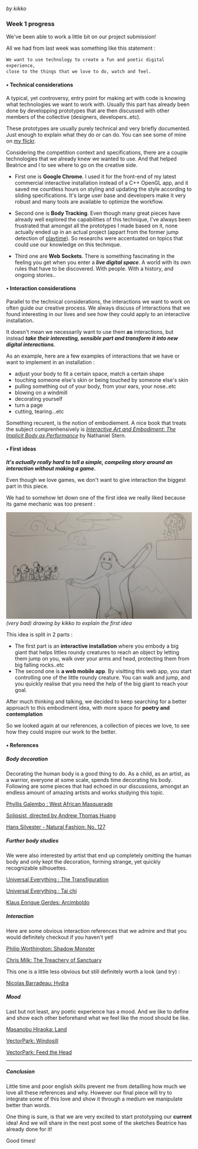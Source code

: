 _by kikko_

### Week 1 progress 

We've been able to work a little bit on our project submission!

All we had from last week was something like this statement :

	We want to use technology to create a fun and poetic digital experience,
	close to the things that we love to do, watch and feel.
	
#### • Technical considerations
A typical, yet controversy, entry point for making art with code is knowing what technologies we want to work with. Usually this part has already been done by developping prototypes that are then discussed with other members of the collective (designers, developers..etc).

These prototypes are usually purely technical and very briefly documented. Just enough to explain what they do or can do. You can see some of mine on [my flickr](http://www.flickr.com/photos/kikko_fr/).

Considering the competition context and specifications, there are a couple technologies that we already knew we wanted to use. And that helped Beatrice and I to see where to go on the creative side.

- First one is **Google Chrome**.
I used it for the front-end of my latest commercial interactive installation instead of a C++ OpenGL app, and it saved me countless hours on styling and updating the style according to sliding specifications. It's large user base and developers make it very robust and many tools are available to optimize the workflow.

- Second one is **Body Tracking**. Even though many great pieces have already well explored the capabilities of this technique, I've always been frustrated that amongst all the prototypes I made based on it, none actually ended up in an actual project (appart from the former jump detection of [playtime](http://playtime.lab212.org)). So researchs were accentuated on topics that could use our knowledge on this technique.

- Third one are **Web Sockets**.
There is something fascinating in the feeling you get when you enter a _**live digital space**_. A world with its own rules that have to be discovered. With people. With a history, and ongoing stories..

#### • Interaction considerations
Parallel to the technical considerations, the interactions we want to work on often guide our creative process. We always discuss of interactions that we found interesting in our lives and see how they could apply to an interactive installation.

It doesn't mean we necessarily want to use them **as** interactions, but instead **_take their interesting, sensible part and transform it into new digital interactions._**

As an example, here are a few examples of interactions that we have or want to implement in an installation :

- adjust your body to fit a certain space, match a certain shape
- touching someone else's skin or being touched by someone else's skin
- pulling something out of your body, from your ears, your nose..etc
- blowing on a windmill
- decorating yourself
- turn a page
- cutting, tearing...etc

Something recurent, is the notion of embodiement.
A nice book that treats the subject comprenhensively is _[Interactive Art and Embodiment: The Implicit Body as Performance](http://implicitbody.net/)_ by Nathaniel Stern.

#### • First ideas

**_It's actually really hard to tell a simple, compeling story around an interaction without making a game._**

Even though we love games, we don't want to give interaction the biggest part in this piece.

We had to somehow let down one of the first idea we really liked because its game mechanic was too present :

![image](../project_images/1st_idea.jpg)
_(very bad) drawing by kikko to explain the first idea_

This idea is split in 2 parts :

- The first part is an **interactive installation** where you embody a big giant that helps littles roundy creatures to reach an object by letting them jump on you, walk over your arms and head, protecting them from big falling rocks..etc
- The second one is **a web mobile app**. By visitting this web app, you start controlling one of the little roundy creature. You can walk and jump, and you quickly realise that you need the help of the big giant to reach your goal.

After much thinking and talking, we decided to keep searching for a better approach to this embodiment idea, with more space for **poetry and contemplation**

So we looked again at our references, a collection of pieces we love, to see how they could inspire our work to the better.

#### • References

##### Body decoration

Decorating the human body is a good thing to do. As a child, as an artist, as a warrior, everyone at some scale, spends time decorating his body.
Following are some pieces that had echoed in our discussions, amongst an endless amount of amazing artists and works studying this topic.

[Phyllis Galembo : West African Masquerade](http://www.itsnicethat.com/articles/phyllis-galembo)

[Solipsist, directed by Andrew Thomas Huang](https://vimeo.com/37848135)

[Hans Silvester - Natural Fashion: No. 127](https://www.google.fr/search?q=Hans+Silvester+-+Natural+Fashion:+No.+127&source=lnms&tbm=isch&sa=X&ei=hXMCU4LRNI2U0QWCjYDgDQ&ved=0CAkQ_AUoAQ&biw=1163&bih=638)

##### Further body studies

We were also interested by artist that end up completely omitting the human body and only kept the decoration, forming strange, yet quickly recognizable silhouettes.

[Universal Everything : The Transfiguration](http://www.universaleverything.com/projects/thetransfiguration/)

[Universal Everything : Tai chi](http://www.universaleverything.com/projects/tai-chi/)

[Klaus Enrique Gerdes: Arcimboldo](http://www.klausenrique.com/arcimboldo.html)

##### Interaction

Here are some obvious interaction references that we admire and that you would definitely checkout if you haven't yet!

[Philip Worthington: Shadow Monster](https://www.moma.org/visit/calendar/exhibitions/1346)

[Chris Milk: The Treachery of Sanctuary](http://milk.co/treachery)

This one is a little less obvious but still definitely worth a look (and try) :

[Nicolas Barradeau: Hydra](http://barradeau.com/2013/hydra)

##### Mood

Last but not least, any poetic experience has a mood. And we like to define and show each other beforehand what we feel like the mood should be like.

[Masanobu Hiraoka: Land](https://vimeo.com/74114715)

[VectorPark: Windosill](http://windosill.com/online/)

[VectorPark: Feed the Head](http://www.feedthehead.net/)


----

##### Conclusion

Little time and poor english skills prevent me from detailling how much we love all these references and why.
However our final piece will try to integrate some of this love and show it through a medium we manipulate better than words.

One thing is sure, is that we are very excited to start prototyping our **current** idea! And we will share in the next post some of the sketches Beatrice has already done for it!

Good times!

